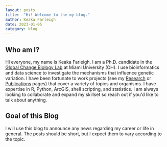 ```yaml
---
layout: posts
title:  "Hi! Welcome to the my blog."
author: Keaka Farleigh
date: 2023-01-05
category: blog
---
```

## Who am I?
Hi everyone, my name is Keaka Farleigh. I am a Ph.D. candidate in the [Global Change Biology Lab](https://caloprymnus.com/) at Miami University (OH). I use bioinformatics
and data science to investigate the mechanisms that influence genetic variation. I have been fortunate to work projects (see my [Research](https://kfarleigh.github.io/research/) or [Publications](https://kfarleigh.github.io/publications/) pages) that cover a variety of topics and organisms. I have expertise in R, Python, ArcGIS, shell scripting, and statistics. I am always looking to collaborate and expand my skillset so reach out if you'd like to talk about anything. 

## Goal of this Blog
I will use this blog to announce any news regarding my career or life in general. The posts should be short, but I expect them to vary according to the topic. 
